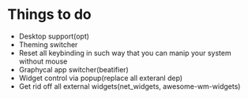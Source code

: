 # Things to do
+ Desktop support(opt)
+ Theming switcher
+ Reset all keybinding in such way that you can manip your system without mouse
+ Graphycal app switcher(beatifier)
+ Widget control via popup(replace all exteranl dep)
+ Get rid off all external widgets(net_widgets, awesome-wm-widgets)
